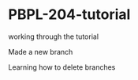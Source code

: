 # PBPL-204-tutorial
working through the tutorial

Made a new branch

Learning how to delete branches
